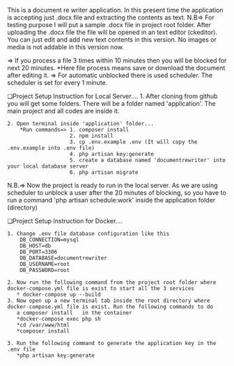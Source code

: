 This is a document re writer application. In this present time the application is accepting just .docx file and extracting the contents as text.
N.B=> For testing purpose I will put a sample .docx file in project root folder.
After uploading the .docx file the file will be opened in an text editor (ckeditor). You can just edit and add new text contents in this version. No images or media is not addable in this version now.

=> If you process a file 3 times within 10 minutes then you will be blocked for next 20 minutes.
                *Here file process means save or download the document after editing it.
=> For automatic unblocked there is used scheduler. The scheduler is set for every 1 minute.

❏Project Setup Instruction for Local Server....
    1. After cloning from github you will get some folders. There will be a folder named 'application'. 
        The main project and all codes are inside it.

    2. Open terminal inside 'application' folder...
        *Run commands=> 1. composer install
                        2. npm install
                        3. cp .env.example .env (It will copy the .env.example into .env file)
                        4. php artisan key:generate
                        5. create a database named 'documentrewriter' into your local database server
                        6. php artisan migrate
N.B.=> Now the project is ready to run in the local server. 
As we are using scheduler to unblock a user after the 20 minutes of blocking, so you have to run a command 
'php artisan schedule:work' inside the application folder (directory)

❏Project Setup Instruction for Docker....

    1. Change .env file database configuration like this
        DB_CONNECTION=mysql
        DB_HOST=db
        DB_PORT=3306
        DB_DATABASE=documentrewriter
        DB_USERNAME=root
        DB_PASSWORD=root
        
    2. Now run the following command from the project root folder where docker-compose.yml file is exist to start all the 3 services
       * docker-compose up --build    
    3. Now open up a new terminal tab inside the root directory where docker-compose.yml file is exist. Run the following commands to do 
       a composer install   in the container
       *docker-compose exec php sh
       *cd /var/www/html
       *composer install

    3. Run the following command to generate the application key in the .env file
       *php artisan key:generate
